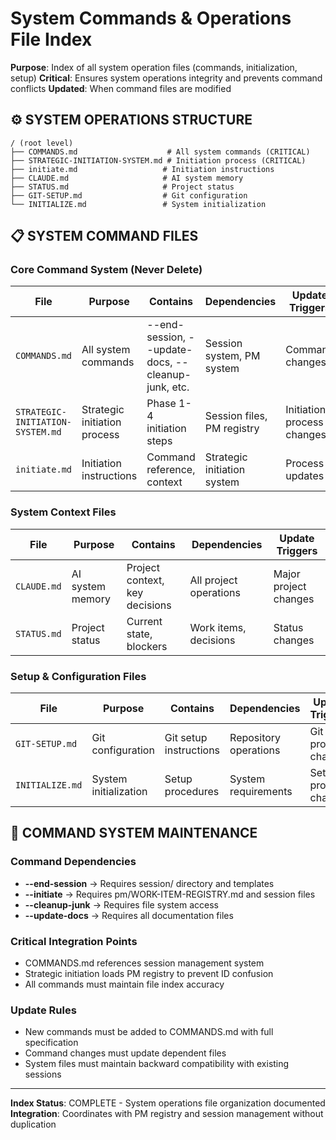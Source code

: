 # System Commands & Operations File Index

**Purpose**: Index of all system operation files (commands, initialization, setup)
**Critical**: Ensures system operations integrity and prevents command conflicts
**Updated**: When command files are modified

## ⚙️ **SYSTEM OPERATIONS STRUCTURE**

```
/ (root level)
├── COMMANDS.md                    # All system commands (CRITICAL)
├── STRATEGIC-INITIATION-SYSTEM.md # Initiation process (CRITICAL)
├── initiate.md                   # Initiation instructions
├── CLAUDE.md                     # AI system memory
├── STATUS.md                     # Project status
├── GIT-SETUP.md                  # Git configuration
└── INITIALIZE.md                 # System initialization
```

## 📋 **SYSTEM COMMAND FILES**

### **Core Command System (Never Delete)**
| File | Purpose | Contains | Dependencies | Update Triggers |
|------|---------|----------|--------------|-----------------|
| `COMMANDS.md` | All system commands | --end-session, --update-docs, --cleanup-junk, etc. | Session system, PM system | Command changes |
| `STRATEGIC-INITIATION-SYSTEM.md` | Strategic initiation process | Phase 1-4 initiation steps | Session files, PM registry | Initiation process changes |
| `initiate.md` | Initiation instructions | Command reference, context | Strategic initiation system | Process updates |

### **System Context Files**
| File | Purpose | Contains | Dependencies | Update Triggers |
|------|---------|----------|--------------|-----------------|
| `CLAUDE.md` | AI system memory | Project context, key decisions | All project operations | Major project changes |
| `STATUS.md` | Project status | Current state, blockers | Work items, decisions | Status changes |

### **Setup & Configuration Files**
| File | Purpose | Contains | Dependencies | Update Triggers |
|------|---------|----------|--------------|-----------------|
| `GIT-SETUP.md` | Git configuration | Git setup instructions | Repository operations | Git process changes |
| `INITIALIZE.md` | System initialization | Setup procedures | System requirements | Setup process changes |

## 🔧 **COMMAND SYSTEM MAINTENANCE**

### **Command Dependencies**
- **--end-session** → Requires session/ directory and templates
- **--initiate** → Requires pm/WORK-ITEM-REGISTRY.md and session files
- **--cleanup-junk** → Requires file system access
- **--update-docs** → Requires all documentation files

### **Critical Integration Points**
- COMMANDS.md references session management system
- Strategic initiation loads PM registry to prevent ID confusion
- All commands must maintain file index accuracy

### **Update Rules**
- New commands must be added to COMMANDS.md with full specification
- Command changes must update dependent files
- System files must maintain backward compatibility with existing sessions

---

**Index Status**: COMPLETE - System operations file organization documented  
**Integration**: Coordinates with PM registry and session management without duplication